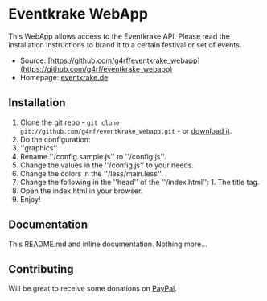 # Eventkrake WebApp

This WebApp allows access to the Eventkrake API. Please read the installation
instructions to brand it to a certain festival or set of events.

* Source: [https://github.com/g4rf/eventkrake_webapp](https://github.com/g4rf/eventkrake_webapp)
* Homepage: [eventkrake.de](https://eventkrake.de)


## Installation

1. Clone the git repo - `git clone git://github.com/g4rf/eventkrake_webapp.git` -
or [download it](https://github.com/g4rf/eventkrake_webapp/zipball/master).
1. Do the configuration:
  1. ''graphics''
  1. Rename ''/config.sample.js'' to ''/config.js''.
  1. Change the values in the ''/config.js'' to your needs.
  1. Change the colors in the ''/less/main.less''.
  1. Change the following in the ''head'' of the ''/index.html'':
    1. The title tag.
1. Open the index.html in your browser.
1. Enjoy!


## Documentation

This README.md and inline documentation. Nothing more...


## Contributing

Will be great to receive some donations on [PayPal](https://www.paypal.com/cgi-bin/webscr?cmd=_donations&business=jankossick%40online%2ede&lc=DE&item_name=Eventkrake&no_note=0&currency_code=EUR).
